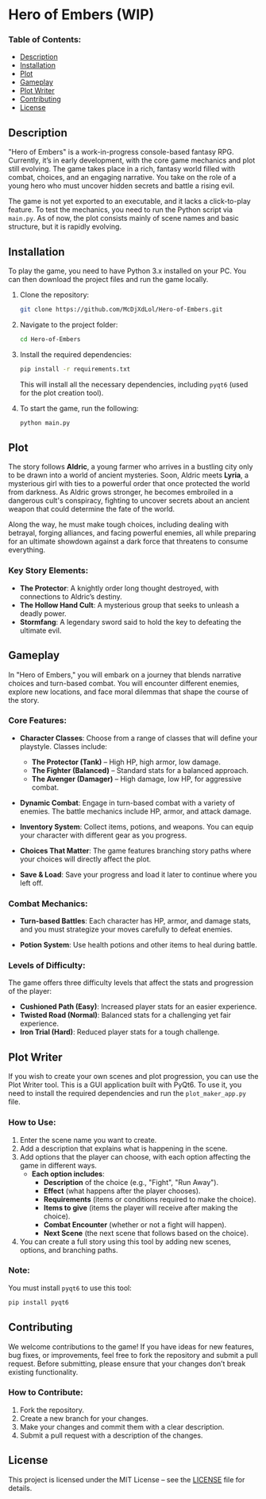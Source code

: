 # Hero of Embers (WIP)

### Table of Contents:
- [Description](#description)
- [Installation](#installation)
- [Plot](#plot)
- [Gameplay](#gameplay)
- [Plot Writer](#plot-writer)
- [Contributing](#contributing)
- [License](#license)

## Description
"Hero of Embers" is a work-in-progress console-based fantasy RPG. Currently, it’s in early development, with the core game mechanics and plot still evolving. The game takes place in a rich, fantasy world filled with combat, choices, and an engaging narrative. You take on the role of a young hero who must uncover hidden secrets and battle a rising evil.

The game is not yet exported to an executable, and it lacks a click-to-play feature. To test the mechanics, you need to run the Python script via `main.py`. As of now, the plot consists mainly of scene names and basic structure, but it is rapidly evolving.

## Installation
To play the game, you need to have Python 3.x installed on your PC. You can then download the project files and run the game locally.

1. Clone the repository:
    ```bash
    git clone https://github.com/McDjXdLol/Hero-of-Embers.git
    ```

2. Navigate to the project folder:
    ```bash
    cd Hero-of-Embers
    ```

3. Install the required dependencies:
    ```bash
    pip install -r requirements.txt
    ```
   This will install all the necessary dependencies, including `pyqt6` (used for the plot creation tool).

4. To start the game, run the following:
    ```bash
    python main.py
    ```

## Plot
The story follows **Aldric**, a young farmer who arrives in a bustling city only to be drawn into a world of ancient mysteries. Soon, Aldric meets **Lyria**, a mysterious girl with ties to a powerful order that once protected the world from darkness. As Aldric grows stronger, he becomes embroiled in a dangerous cult's conspiracy, fighting to uncover secrets about an ancient weapon that could determine the fate of the world.

Along the way, he must make tough choices, including dealing with betrayal, forging alliances, and facing powerful enemies, all while preparing for an ultimate showdown against a dark force that threatens to consume everything.

### Key Story Elements:
- **The Protector**: A knightly order long thought destroyed, with connections to Aldric’s destiny.
- **The Hollow Hand Cult**: A mysterious group that seeks to unleash a deadly power.
- **Stormfang**: A legendary sword said to hold the key to defeating the ultimate evil.

## Gameplay
In "Hero of Embers," you will embark on a journey that blends narrative choices and turn-based combat. You will encounter different enemies, explore new locations, and face moral dilemmas that shape the course of the story.

### Core Features:
- **Character Classes**: Choose from a range of classes that will define your playstyle. Classes include:
    - **The Protector (Tank)** – High HP, high armor, low damage.
    - **The Fighter (Balanced)** – Standard stats for a balanced approach.
    - **The Avenger (Damager)** – High damage, low HP, for aggressive combat.
  
- **Dynamic Combat**: Engage in turn-based combat with a variety of enemies. The battle mechanics include HP, armor, and attack damage.

- **Inventory System**: Collect items, potions, and weapons. You can equip your character with different gear as you progress.

- **Choices That Matter**: The game features branching story paths where your choices will directly affect the plot.

- **Save & Load**: Save your progress and load it later to continue where you left off.

### Combat Mechanics:
- **Turn-based Battles**: Each character has HP, armor, and damage stats, and you must strategize your moves carefully to defeat enemies.
  
- **Potion System**: Use health potions and other items to heal during battle.

### Levels of Difficulty:
The game offers three difficulty levels that affect the stats and progression of the player:
- **Cushioned Path (Easy)**: Increased player stats for an easier experience.
- **Twisted Road (Normal)**: Balanced stats for a challenging yet fair experience.
- **Iron Trial (Hard)**: Reduced player stats for a tough challenge.

## Plot Writer
If you wish to create your own scenes and plot progression, you can use the Plot Writer tool. This is a GUI application built with PyQt6. To use it, you need to install the required dependencies and run the `plot_maker_app.py` file.

### How to Use:
1. Enter the scene name you want to create.
2. Add a description that explains what is happening in the scene.
3. Add options that the player can choose, with each option affecting the game in different ways.
    - **Each option includes**:
        - **Description** of the choice (e.g., "Fight", "Run Away").
        - **Effect** (what happens after the player chooses).
        - **Requirements** (items or conditions required to make the choice).
        - **Items to give** (items the player will receive after making the choice).
        - **Combat Encounter** (whether or not a fight will happen).
        - **Next Scene** (the next scene that follows based on the choice).
4. You can create a full story using this tool by adding new scenes, options, and branching paths.

### Note:
You must install `pyqt6` to use this tool:
```bash
pip install pyqt6
```
## Contributing
We welcome contributions to the game! If you have ideas for new features, bug fixes, or improvements, feel free to fork the repository and submit a pull request. Before submitting, please ensure that your changes don’t break existing functionality.

### How to Contribute:
1. Fork the repository.
2. Create a new branch for your changes.
3. Make your changes and commit them with a clear description.
4. Submit a pull request with a description of the changes.

## License
This project is licensed under the MIT License – see the [LICENSE](LICENSE) file for details.
